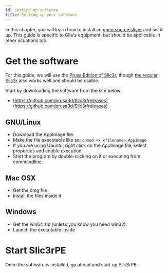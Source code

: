 ```yaml
---
id: setting-up-software
title: Setting up your software
---
```


In this chapter, you will learn how to install an [open source slicer](https://slic3r.org/) and set it up. This guide is specific to Glia's equipment, but should be applicable in other situations too.

# Get the software
For this guide, we will use the [Prusa Edition of Slic3r](https://www.prusa3d.com/slic3r-prusa-edition/), though [the regular Slic3r](https://slic3r.org) also works well and should be usable.

Start by downloading the software from the site below:
* [https://github.com/prusa3d/Slic3r/releases](https://github.com/prusa3d/Slic3r/releases)

## GNU/Linux
* Download the AppImage file.
* Make the file executable like so: `chmod +x <filename>.AppImage`
* If you are using Ubuntu, right click on the AppImage file, select properties and enable execution.
* Start the program by double-clicking on it or executing from commandline.

## Mac OSX
* Get the dmg file
* Install the files inside it

## Windows
* Get the win64 zip (unless you know you need win32).
* Launch the executable inside

# Start Slic3rPE
Once the software is installed, go ahead and start up Slic3rPE.